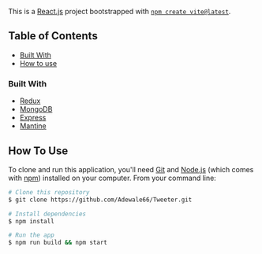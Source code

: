 This is a [React.js](https://react.dev/) project bootstrapped with [`npm create vite@latest`](https://vitejs.dev/guide/).

<!-- TABLE OF CONTENTS -->

## Table of Contents

- [Built With](#built-with)
- [How to use](#how-to-use)

<!-- OVERVIEW -->

### Built With

- [Redux](https://redux-toolkit.js.org/)
- [MongoDB](https://www.mongodb.com/)
- [Express](https://expressjs.com/)
- [Mantine](https://mantine.dev/)


## How To Use

To clone and run this application, you'll need [Git](https://git-scm.com) and [Node.js](https://nodejs.org/en/download/) (which comes with [npm](http://npmjs.com)) installed on your computer. From your command line:

```bash
# Clone this repository
$ git clone https://github.com/Adewale66/Tweeter.git

# Install dependencies
$ npm install

# Run the app
$ npm run build && npm start
```
